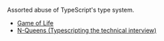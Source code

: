 Assorted abuse of TypeScript's type system.

- [Game of Life](https://github.com/RuyiLi/cursed-typescript/blob/master/random/game-of-life.ts)
- [N-Queens (Typescripting the technical interview)](https://www.richard-towers.com/2023/03/11/typescripting-the-technical-interview.html)
